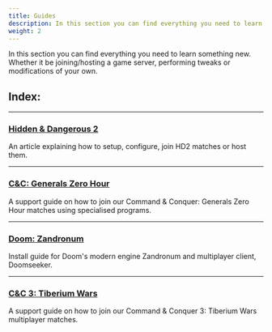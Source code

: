 ```yaml
---
title: Guides
description: In this section you can find everything you need to learn something new. Whether it be joining/hosting a game server, performing tweaks or modifications of your own.
weight: 2
---
```


In this section you can find everything you need to learn something new. Whether it be joining/hosting a game server, performing tweaks or modifications of your own.

## Index:

---

### [Hidden & Dangerous 2](/guides/hd2)  
An article explaining how to setup, configure, join HD2 matches or host them.

---

### [C&C: Generals Zero Hour](/guides/cnczh)
A support guide on how to join our Command & Conquer: Generals Zero Hour matches using specialised programs.

---

### [Doom: Zandronum](/guides/doom)
Install guide for Doom's modern engine Zandronum and multiplayer client, Doomseeker.

---

### [C&C 3: Tiberium Wars](/guides/cnc3)
A support guide on how to join our Command & Conquer 3: Tiberium Wars multiplayer matches.